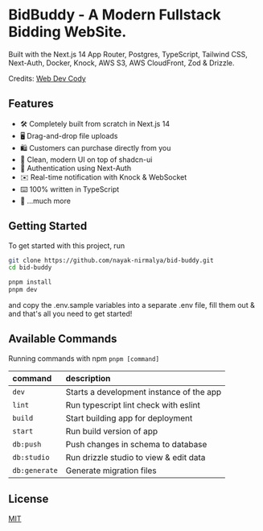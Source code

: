 # BidBuddy - A Modern Fullstack Bidding WebSite.

Built with the Next.js 14 App Router, Postgres, TypeScript, Tailwind CSS, Next-Auth, Docker, Knock, AWS S3, AWS CloudFront, Zod & Drizzle.

Credits: [Web Dev Cody](https://x.com/webdevcody)

## Features

- 🛠️ Completely built from scratch in Next.js 14
- 🖥️ Drag-and-drop file uploads
- 🛍️ Customers can purchase directly from you
- 🌟 Clean, modern UI on top of shadcn-ui
- 🔑 Authentication using Next-Auth
- ✉️ Real-time notification with Knock & WebSocket
- ⌨️ 100% written in TypeScript
- 🎁 ...much more

## Getting Started

To get started with this project, run

```bash
git clone https://github.com/nayak-nirmalya/bid-buddy.git
cd bid-buddy

pnpm install
pnpm dev
```

and copy the .env.sample variables into a separate .env file, fill them out & and that's all you need to get started!

## Available Commands

Running commands with npm `pnpm [command]`

| command       | description                              |
| :------------ | :--------------------------------------- |
| `dev`         | Starts a development instance of the app |
| `lint`        | Run typescript lint check with eslint    |
| `build`       | Start building app for deployment        |
| `start`       | Run build version of app                 |
| `db:push`     | Push changes in schema to database       |
| `db:studio`   | Run drizzle studio to view & edit data   |
| `db:generate` | Generate migration files                 |

## License

[MIT](https://choosealicense.com/licenses/mit/)
